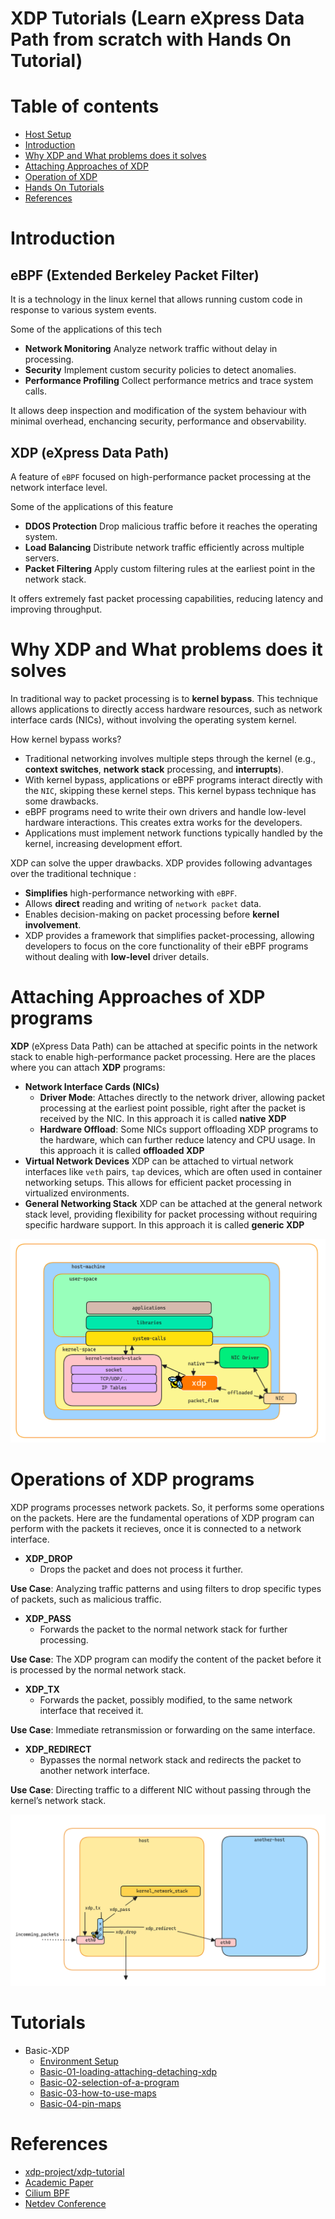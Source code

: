 # XDP Tutorials (Learn eXpress Data Path from scratch with Hands On Tutorial)

# Table of contents

 - [Host Setup](https://github.com/REZ-OAN/xdp-tutorials/blob/main/docs/host-setup.md)
 - [Introduction](#introduction)
 - [Why XDP and What problems does it solves](#why-xdp-and-what-problems-does-it-solves)
 - [Attaching Approaches of XDP](#attaching-approaches-of-xdp-programs)
 - [Operation of XDP](#operations-of-xdp-programs)
 - [Hands On Tutorials]()
 - [References]()

# Introduction 

## **eBPF** (Extended Berkeley Packet Filter)
It is a technology in the linux kernel that allows running custom code in response to various system events.

Some of the applications of this tech 
- **Network Monitoring** 
Analyze network traffic without delay in processing.
- **Security**
Implement custom security policies to detect anomalies.
- **Performance Profiling**
Collect performance metrics and trace system calls.

It allows deep inspection and modification of the system behaviour with minimal overhead, enchancing security, performance and observability.

## **XDP** (eXpress Data Path)
A feature of `eBPF` focused on high-performance packet processing at the network interface level.

Some of the applications of this feature
- **DDOS Protection**
Drop malicious traffic before it reaches the operating system.
- **Load Balancing**
Distribute network traffic efficiently across multiple servers.
- **Packet Filtering**
Apply custom filtering rules at the earliest point in the network stack.

It offers extremely fast packet processing capabilities, reducing latency and improving throughput.

# Why XDP and What problems does it solves

In traditional way to packet processing is to **kernel bypass**. This technique allows applications to directly access hardware resources, such as network interface cards (NICs), without involving the operating system kernel. 

How kernel bypass works?
- Traditional networking involves multiple steps through the kernel (e.g., **context switches**, **network stack** processing, and **interrupts**).
- With kernel bypass, applications or eBPF programs interact directly with the `NIC`, skipping these kernel steps.
This kernel bypass technique has some drawbacks. 
- eBPF programs need to write their own drivers and handle low-level hardware interactions. This creates extra works for the developers.
- Applications must implement network functions typically handled by the kernel, increasing development effort.

XDP can solve the upper drawbacks. XDP provides following advantages over the traditional technique :
- **Simplifies** high-performance networking with `eBPF`.
- Allows **direct** reading and writing of `network packet` data.
- Enables decision-making on packet processing before **kernel involvement**.
- XDP provides a framework that simplifies packet-processing, allowing developers to focus on the core functionality of their eBPF programs without dealing with **low-level** driver details.

# Attaching Approaches of XDP programs
**XDP** (eXpress Data Path) can be attached at specific points in the network stack to enable high-performance packet processing. Here are the places where you can attach **XDP** programs:

- **Network Interface Cards (NICs)**
    - **Driver Mode**: Attaches directly to the network driver, allowing packet processing at the earliest point possible, right after the packet is received by the NIC. In this approach it is called **native XDP**
    - **Hardware Offload**: Some NICs support offloading XDP programs to the hardware, which can further reduce latency and CPU usage. In this approach it is called **offloaded XDP**
- **Virtual Network Devices**
XDP can be attached to virtual network interfaces like `veth` pairs, `tap` devices, which are often used in container networking setups.
This allows for efficient packet processing in virtualized environments.
- **General Networking Stack**
XDP can be attached at the general network stack level, providing flexibility for packet processing without requiring specific hardware support. In this approach it is called **generic XDP**

![xdp-attach](https://github.com/REZ-OAN/xdp-tutorials/blob/main/images/xdp_packet_flow.png)

# Operations of XDP programs

XDP programs processes network packets. So, it performs some operations on the packets. Here are the fundamental operations of XDP program can perform with the packets it recieves, once it is connected to a network interface.

- **XDP_DROP**
    - Drops the packet and does not process it further.

**Use Case**: Analyzing traffic patterns and using filters to drop specific types of packets, such as malicious traffic.

- **XDP_PASS**
    - Forwards the packet to the normal network stack for further processing.

**Use Case**: The XDP program can modify the content of the packet before it is processed by the normal network stack.

- **XDP_TX**
    - Forwards the packet, possibly modified, to the same network interface that received it.

**Use Case**: Immediate retransmission or forwarding on the same interface.

- **XDP_REDIRECT**
    - Bypasses the normal network stack and redirects the packet to another network interface.

**Use Case**: Directing traffic to a different NIC without passing through the kernel’s network stack.


![xdp-operations](https://github.com/REZ-OAN/xdp-tutorials/blob/main/images/xdp-operations.png)

# Tutorials
- Basic-XDP
    - [Environment Setup](https://github.com/REZ-OAN/xdp-tutorials/blob/main/basic-xdp/Environment-Setup)
    - [Basic-01-loading-attaching-detaching-xdp](https://github.com/REZ-OAN/xdp-tutorials/blob/main/basic-xdp/basic-01)
    - [Basic-02-selection-of-a-program](https://github.com/REZ-OAN/xdp-tutorials/blob/main/basic-xdp/basic-02)
    - [Basic-03-how-to-use-maps](https://github.com/REZ-OAN/xdp-tutorials/blob/main/basic-xdp/basic-03)
    - [Basic-04-pin-maps](https://github.com/REZ-OAN/xdp-tutorials/blob/main/basic-xdp/basic-04)

# References
- [xdp-project/xdp-tutorial](https://github.com/xdp-project/xdp-tutorial)
- [Academic Paper](https://github.com/xdp-project/xdp-paper/blob/master/xdp-the-express-data-path.pdf)
- [Cilium BPF](https://docs.cilium.io/en/latest/bpf/)
- [Netdev Conference](https://www.netdevconf.org/0x13/session.html?tutorial-XDP-hands-on)